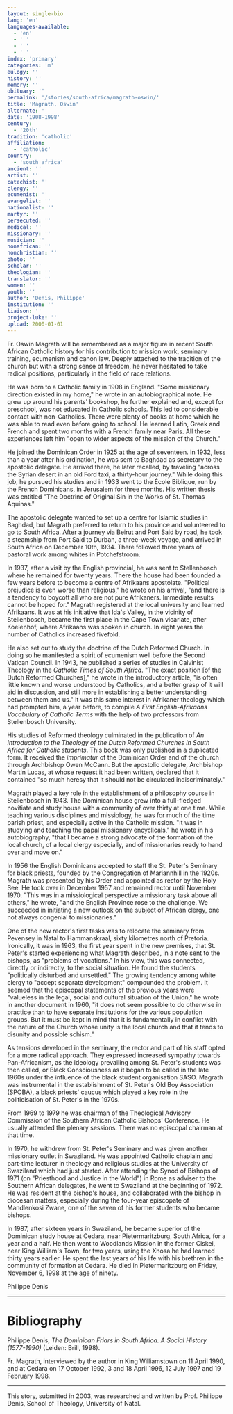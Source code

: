 ```yaml
---
layout: single-bio
lang: 'en'
languages-available:
  - 'en'
  - ' '
  - ' '
  - ' '
index: 'primary'
categories: 'm'
eulogy: ''
history: ''
memory: ''
obituary: ''
permalink: '/stories/south-africa/magrath-oswin/'
title: 'Magrath, Oswin'
alternate: ''
date: '1908-1998'
century:
  - '20th'
tradition: 'catholic'
affiliation:
  - 'catholic'
country:
  - 'south africa'
ancient: ''
artist: ''
catechist: ''
clergy: ''
ecumenist: ''
evangelist: ''
nationalist: ''
martyr: ''
persecuted: ''
medical: ''
missionary: ''
musician: ''
nonafrican: ''
nonchristian: ''
photo: ''
scholar: ''
theologian: ''
translator: ''
women: ''
youth: ''
author: 'Denis, Philippe'
institution: ''
liaison: ''
project-luke: ''
upload: 2000-01-01
---
```



Fr. Oswin Magrath will be remembered as a major figure in  recent South African Catholic history for his contribution to mission work, seminary training, ecumenism and canon law. Deeply attached to the tradition of the church but with a strong sense of freedom, he never hesitated to take radical positions, particularly in the field of race relations.

He was born to a Catholic family in 1908 in England. "Some missionary direction existed in my home," he wrote in an autobiographical note. He grew up around his parents' bookshop, he further explained  and,  except for preschool, was not educated in Catholic schools. This led to considerable contact with non-Catholics. There were plenty of books at home which he was able to read even before going to school. He learned Latin, Greek and French and spent two months with a French family near Paris. All these experiences left him "open to wider aspects of the mission of the Church."

He joined the Dominican Order in 1925 at the age of seventeen. In 1932, less than a year after his ordination, he was sent to Baghdad as secretary to the apostolic delegate. He arrived there, he later recalled, by traveling "across the Syrian desert in an old Ford taxi, a thirty-hour journey." While doing this job, he pursued his studies and in 1933 went to the École Biblique, run by the French Dominicans, in Jerusalem for three months. His written thesis was entitled "The Doctrine of Original Sin in the Works of St. Thomas Aquinas."

The apostolic delegate wanted to set up a centre for Islamic studies in Baghdad, but Magrath preferred to return to his province and volunteered to go to South Africa. After a journey via Beirut and Port Said by road, he took a steamship from Port Said to Durban, a three-week voyage, and arrived in South Africa on December 10th, 1934. There followed three years of pastoral work among whites in Potchefstroom.

In 1937, after a visit by the English provincial, he was sent to Stellenbosch where he remained for twenty years. There the house had been founded a few years before to become a centre of Afrikaans apostolate. "Political prejudice is even worse than religious," he wrote on his arrival, "and there is a tendency to boycott all who are not pure Afrikaners. Immediate results cannot be hoped for." Magrath registered at the local university and learned Afrikaans. It was at his initiative that Ida's Valley, in the vicinity of Stellenbosch, became the first place in the Cape Town vicariate, after Koelenhof, where Afrikaans was spoken in church. In eight years the number of Catholics increased fivefold.

He also set out to study the doctrine of the Dutch Reformed Church. In doing so he manifested a spirit of ecumenism well before the Second Vatican Council. In 1943, he published a series of studies in Calvinist Theology in the *Catholic Times of South Africa*. "The exact position [of the Dutch Reformed Churches]," he wrote in the introductory article, "is often little known and worse understood by Catholics, and a better grasp of it will aid in discussion, and still more in establishing a better understanding between them and us." It was this same interest in Afrikaner theology which had prompted him, a year before, to compile *A First English-Afrikaans Vocabulary of Catholic Terms* with the help of two professors from Stellenbosch University.

His studies of Reformed theology culminated in the publication of *An Introduction to the Theology of the Dutch Reformed Churches in South Africa for Catholic students*. This book was only published in a duplicated form. It received the *imprimatur* of the Dominican Order and of the church through Archbishop Owen McCann. But the apostolic delegate, Archbishop Martin Lucas, at whose request it had been written, declared that it contained "so much heresy that it should not be circulated indiscriminately."

Magrath played a key role in the establishment of a philosophy course in Stellenbosch in 1943. The Dominican  house grew into a full-fledged novitiate and study house with a community of over thirty at one time. While teaching various disciplines and missiology, he was for much of the time parish priest, and especially active in the Catholic mission. "It was in studying and teaching the papal missionary encyclicals," he wrote in his autobiography, "that I became a strong advocate of the formation of the local church, of a local clergy especially, and of missionaries ready to hand over and move on."

In 1956 the English Dominicans accepted to staff the St. Peter's Seminary for black priests, founded by the Congregation of Mariannhill in the 1920s. Magrath was presented by his Order and appointed as rector by the Holy See. He took over in December 1957 and remained rector until November 1970. "This was in a missiological perspective a missionary task above all others," he wrote, "and the English Province rose to the challenge. We succeeded in initiating a new outlook on the subject of African clergy, one not always congenial to missionaries."

One of the new rector's first tasks was to relocate the seminary from Pevensey in Natal to Hammanskraal, sixty kilometres north of Pretoria. Ironically, it was in 1963, the first year spent in the new premises, that St. Peter's started experiencing what Magrath described, in a note sent to the bishops, as "problems of vocations." In his view, this was connected, directly or indirectly, to the social situation. He found the students "politically disturbed and unsettled." The growing tendency among white clergy to "accept separate development" compounded the problem. It seemed that the episcopal statements of the previous years were "valueless in the legal, social and cultural situation of the Union," he wrote in another document in 1960, "it does not seem possible to do otherwise in practice than to have separate institutions for the various population groups. But it must be kept in mind that it is fundamentally in conflict with the nature of the Church whose unity is the local church and that it tends to disunity and possible schism."

As tensions developed in the seminary, the rector and part of his staff opted for a more radical approach. They expressed increased sympathy towards Pan-Africanism, as the ideology prevailing among St. Peter's students was then called, or Black Consciousness as it began to be called in the late 1960s under the influence of the black student organisation SASO. Magrath was instrumental in the establishment of St. Peter's Old Boy Association (SPOBA), a black priests' caucus which played a key role in the politicisation of St. Peter's in the 1970s.

From 1969 to 1979 he was chairman of the Theological Advisory Commission of the Southern African Catholic Bishops' Conference. He usually attended the plenary sessions. There was no episcopal chairman at that time.

In 1970, he withdrew from St. Peter's Seminary and was given another missionary outlet in Swaziland. He was appointed Catholic chaplain and part-time lecturer in theology and religious studies at the University of Swaziland which had just started. After attending the Synod of Bishops of 1971 (on "Priesthood and Justice in the World") in Rome as adviser to the Southern African delegates, he went to Swaziland at the beginning of 1972.  He was resident at the bishop's house, and collaborated with the bishop in diocesan matters, especially during the four-year episcopate of Mandlenkosi Zwane, one of the seven of his former students who became bishops.

In 1987, after sixteen years in Swaziland, he became superior of the Dominican study house at Cedara, near Pietermaritzburg, South Africa, for a year and a half. He then went to Woodlands Mission in the former Ciskei, near King William's Town, for two years, using the Xhosa he had learned thirty years earlier. He spent the last years of his life with his brethren in the community of formation at Cedara.  He died in Pietermaritzburg on Friday, November 6, 1998 at the age of ninety.

Philippe Denis

---

# Bibliography

Philippe Denis, *The Dominican Friars in South Africa. A Social History (1577-1990)* (Leiden: Brill, 1998).

Fr. Magrath, interviewed by the author in King Williamstown on 11 April 1990, and at Cedara on 17 October 1992, 3 and 18 April 1996, 12 July 1997 and 19 February 1998.

---

This story, submitted in 2003, was researched and written by Prof. Philippe Denis, School of Theology, University of Natal.